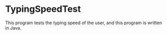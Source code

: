 # TypingSpeedTest
This program tests the typing speed of the user, and this program is written in Java.
